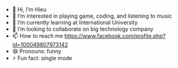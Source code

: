 - 👋 Hi, I’m Hieu
- 👀 I’m interested in playing game, coding, and listening to music
- 🌱 I’m currently learning at International University
- 💞️ I’m looking to collaborate on  big technology company
- 📫 How to reach me https://www.facebook.com/profile.php?id=100049807973142
- 😄 Pronouns: funny
- ⚡ Fun fact: single mode

<!---
lehieu2003/lehieu2003 is a ✨ special ✨ repository because its `README.md` (this file) appears on your GitHub profile.
You can click the Preview link to take a look at your changes.
--->

